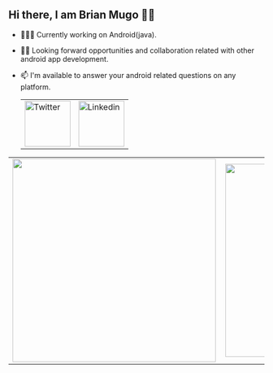 ## Hi there, I am Brian Mugo 👋🏾

- 👨🏾‍💻 Currently working on Android(java).
- ✌🏾 Looking forward opportunities and collaboration related with other android app development.
- 📫 I'm available to answer your android related questions on any platform.

   <table>
        <tr>
            <td>
                <a href="https://twitter.com/BrianMugo12" title="Redirect to Twitter">
                    <img src="https://user-images.githubusercontent.com/39495725/129159950-58c7aaa5-fc83-4456-9fdc-5cbfc1bc3302.png" width="90" alt="Twitter" />
                </a>
            </td>
            <td>
                <a href="https://www.linkedin.com/in/brian-mugo-a47155164/" title="Redirect to Linkedin">
                    <img src="https://user-images.githubusercontent.com/39495725/129160263-d615ae1d-df5f-47db-9d53-6a57f8af8034.png" width="90" alt="Linkedin" />
                </a>
            </td>
        </tr>
    </table>

<center>
  <table>
  <tr>
      <td><img width="400px" align="left" src="https://github-readme-stats.vercel.app/api?username=brayomugo15&count_private=true&show_icons=true&theme=dark&layout=compact" /></td>
      <td><img width="380px" align="left" src="https://github-readme-stats.vercel.app/api/top-langs/?username=brayomugo15&hide=html&layout=compact&theme=dark" /></td>      
  </tr>   
</table>
</center>
